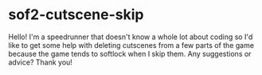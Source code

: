 # sof2-cutscene-skip
Hello! I'm a speedrunner that doesn't know a whole lot about coding so I'd like to get some help with deleting cutscenes from a few parts of the game because the game tends to softlock when I skip them.
Any suggestions or advice?
Thank you!
